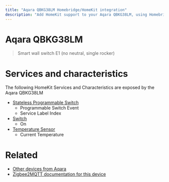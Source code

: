 ```yaml
---
title: "Aqara QBKG38LM Homebridge/HomeKit integration"
description: "Add HomeKit support to your Aqara QBKG38LM, using Homebridge, Zigbee2MQTT and homebridge-z2m."
---
```

<!---
This file has been GENERATED using src/docgen/docgen.ts
DO NOT EDIT THIS FILE MANUALLY!
-->
# Aqara QBKG38LM
> Smart wall switch E1 (no neutral, single rocker)


# Services and characteristics
The following HomeKit Services and Characteristics are exposed by
the Aqara QBKG38LM

* [Stateless Programmable Switch](../../action.md)
  * Programmable Switch Event
  * Service Label Index
* [Switch](../../switch.md)
  * On
* [Temperature Sensor](../../sensors.md)
  * Current Temperature


# Related
* [Other devices from Aqara](../index.md#aqara)
* [Zigbee2MQTT documentation for this device](https://www.zigbee2mqtt.io/devices/QBKG38LM.html)